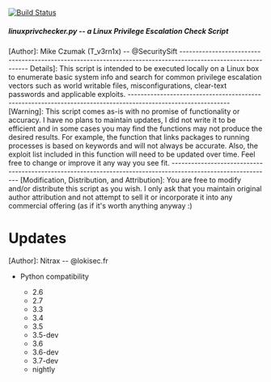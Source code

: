 
[![Build Status](https://travis-ci.org/Nitr4x/linuxprivchecker.svg?branch=master)](https://travis-ci.org/Nitr4x/linuxprivchecker)

<h5>linuxprivchecker.py -- a Linux Privilege Escalation Check Script</h5>
[Author]: Mike Czumak (T_v3rn1x) -- @SecuritySift
-------------------------------------------------------------------------------------------------------------
Details]:
This script is intended to be executed locally on a Linux box to enumerate basic system info and
search for common privilege escalation vectors such as world writable files, misconfigurations, clear-text
passwords and applicable exploits.
-------------------------------------------------------------------------------------------------------------
[Warning]:
This script comes as-is with no promise of functionality or accuracy.  I have no plans to maintain updates,
I did not write it to be efficient and in some cases you may find the functions may not produce the desired
results.  For example, the function that links packages to running processes is based on keywords and will
not always be accurate.  Also, the exploit list included in this function will need to be updated over time.
Feel free to change or improve it any way you see fit.
-------------------------------------------------------------------------------------------------------------
[Modification, Distribution, and Attribution]:
You are free to modify and/or distribute this script as you wish.  I only ask that you maintain original
author attribution and not attempt to sell it or incorporate it into any commercial offering (as if it's
worth anything anyway :)

# Updates

[Author]: Nitrax -- @lokisec.fr

* Python compatibility

    * 2.6
    * 2.7
    * 3.3
    * 3.4
    * 3.5
    * 3.5-dev
    * 3.6
    * 3.6-dev
    * 3.7-dev
    * nightly
